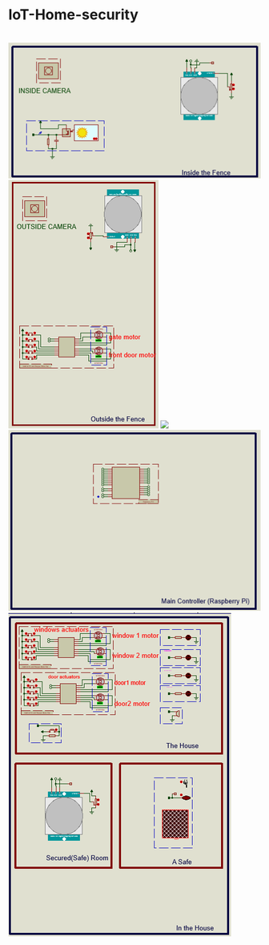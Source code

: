 # IoT-Home-security
# 
<p >
  <img src ="./inside the fence.png">
  <img src ="./outside the fence.png">
  <img src ="./home.png">
  <img src ="./the main controller.png">
  <img src ="./the whole house.png">
</p>
